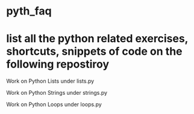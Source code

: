 # pyth_faq


# list all the python related exercises, shortcuts, snippets of code on the following repostiroy

Work on Python Lists under lists.py

Work on Python Strings under strings.py

Work on Python Loops under loops.py


